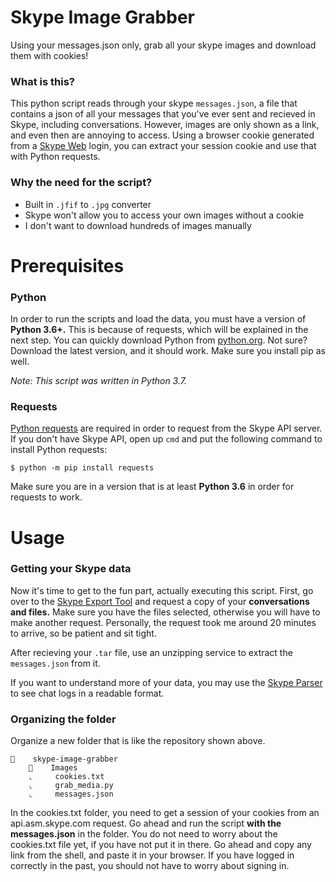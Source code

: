 # Skype Image Grabber
Using your messages.json only, grab all your skype images and download them with cookies!

### What is this?
This python script reads through your skype `messages.json`, a file that contains a json of all your messages that you've ever sent and recieved in Skype, including conversations. However, images are only shown as a link, and even then are annoying to access. Using a browser cookie generated from a [Skype Web](https://web.skype.com/) login, you can extract your session cookie and use that with Python requests.

### Why the need for the script?
* Built in `.jfif` to `.jpg` converter
* Skype won't allow you to access your own images without a cookie
* I don't want to download hundreds of images manually

# Prerequisites
### Python
In order to run the scripts and load the data, you must have a version of **Python 3.6+.** This is because of requests, which will be explained in the next step. You can quickly download Python from [python.org](https://www.python.org/). Not sure? Download the latest version, and it should work. Make sure you install pip as well.

*Note: This script was written in Python 3.7.*

### Requests
[Python requests](https://pypi.org/project/requests/) are required in order to request from the Skype API server. If you don't have Skype API, open up `cmd` and put the following command to install Python requests:
```
$ python -m pip install requests
```
Make sure you are in a version that is at least **Python 3.6** in order for requests to work.

# Usage
### Getting your Skype data
Now it's time to get to the fun part, actually executing this script. First, go over to the [Skype Export Tool](https://secure.skype.com/en/data-export) and request a copy of your **conversations and files.** Make sure you have the files selected, otherwise you will have to make another request. Personally, the request took me around 20 minutes to arrive, so be patient and sit tight. 

After recieving your `.tar` file, use an unzipping service to extract the `messages.json` from it. 

If you want to understand more of your data, you may use the [Skype Parser](https://go.skype.com/skype-parser) to see chat logs in a readable format.

### Organizing the folder

Organize a new folder that is like the repository shown above.
```
📁    skype-image-grabber
    📁    Images    
    ⌞     cookies.txt    
    ⌞     grab_media.py
    ⌞     messages.json
```
In the cookies.txt folder, you need to get a session of your cookies from an api.asm.skype.com request. Go ahead and run the script **with the messages.json** in the folder. You do not need to worry about the cookies.txt file yet, if you have not put it in there. Go ahead and copy any link from the shell, and paste it in your browser. If you have logged in correctly in the past, you should not have to worry about signing in. 
    
    
